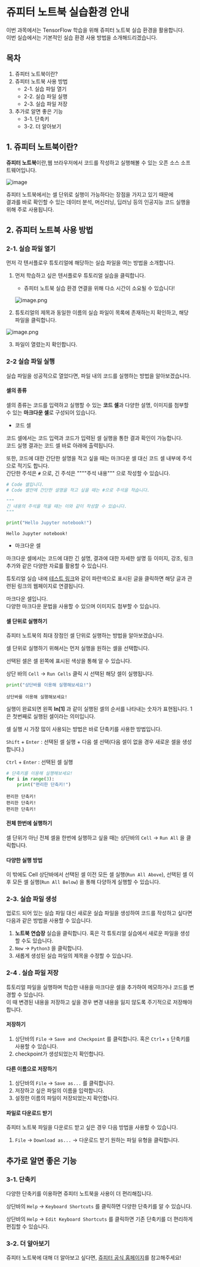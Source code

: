 
# 쥬피터 노트북 실습환경 안내
이번 과목에서는 TensorFlow 학습을 위해 쥬피터 노트북 실습 환경을 활용합니다.<br>
이번 실습에서는 기본적인 실습 환경 사용 방법을 소개해드리겠습니다.

## 목차
1. 쥬피터 노트북이란?
2. 쥬피터 노트북 사용 방법
    - 2-1. 실습 파일 열기
    - 2-2. 실습 파일 실행
    - 2-3. 실습 파일 저장
3. 추가로 알면 좋은 기능
    - 3-1. 단축키
    - 3-2. 더 알아보기

## 1. 쥬피터 노트북이란?

**쥬피터 노트북**이란,웹 브라우저에서 코드를 작성하고 실행해볼 수 있는 오픈 소스 소프트웨어입니다.

![image](https://jupyter.org/assets/nav_logo.svg)

쥬피터 노트북에서는 셀 단위로 실행이 가능하다는 장점을 가지고 있기 때문에<br>
결과를 바로 확인할 수 있는 데이터 분석, 머신러닝, 딥러닝 등의 인공지능 코드 실행을 위해 주로 사용됩니다.

## 2. 쥬피터 노트북 사용 방법

### 2-1. 실습 파일 열기
먼저 각 텐서플로우 튜토리얼에 해당하는 실습 파일을 여는 방법을 소개합니다.

1. 먼저 학습하고 싶은 텐서플로우 튜토리얼 실습을 클릭합니다.
    - 쥬피터 노트북 실습 환경 연결을 위해 다소 시간이 소요될 수 있습니다!<br>
    
    ![image.png](attachment:image.png)

2. 튜토리얼의 제목과 동일한 이름의 실습 파일이 목록에 존재하는지 확인하고, 해당 파일을 클릭합니다.

![image.png](attachment:image.png)

3. 파일이 열렸는지 확인합니다.

### 2-2 실습 파일 실행
실습 파일을 성공적으로 열었다면, 파일 내의 코드를 실행하는 방법을 알아보겠습니다.

#### 셀의 종류
셀의 종류는 코드를 입력하고 실행할 수 있는 **코드 셀**과 다양한 설명, 이미지를 첨부할 수 있는 **마크다운 셀**로 구성되어 있습니다.

- 코드 셀

코드 셀에서는 코드 입력과 코드가 입력된 셀 실행을 통한 결과 확인이 가능합니다.<br>
코드 실행 결과는 코드 셀 바로 아래에 출력됩니다.

또한, 코드에 대한 간단한 설명을 적고 싶을 때는 마크다운 셀 대신 코드 셀 내부에 주석으로 적기도 합니다.<br>
간단한 주석은 `#` 으로, 긴 주석은 """"주석 내용""" 으로 작성할 수 있습니다.


```python
# Code 셀입니다. 
# Code 셀안에 간단한 설명을 적고 싶을 때는 #으로 주석을 적습니다.

"""
긴 내용의 주석을 적을 때는 이와 같이 작성할 수 있습니다.
"""

print("Hello Jupyter notebook!")
```

    Hello Jupyter notebook!


- 마크다운 셀

마크다운 셀에서는 코드에 대한 긴 설명, 결과에 대한 자세한 설명 등 이미지, 강조, 링크 추가와 같은 다양한 자료를 활용할 수 있습니다.

튜토리얼 실습 내에 [테스트 링크](https://elice.io/academy)와 같이 파란색으로 표시된 글을 클릭하면 해당 글과 관련된 링크의 웹페이지로 연결됩니다. 

마크다운 셀입니다. <br>
다양한 마크다운 문법을 사용할 수 있으며 이미지도 첨부할 수 있습니다.

#### 셀 단위로 실행하기

쥬피터 노트북의 최대 장점인 셀 단위로 실행하는 방법을 알아보겠습니다.

셀 단위로 실행하기 위해서는 먼저 실행을 원하는 셀을 선택합니다.

선택된 셀은 셀 왼쪽에 표시된 색상을 통해 알 수 있습니다.

상단 바의 `Cell` -> `Run Cells` 클릭 시 선택된 해당 셀이 실행됩니다. 


```python
print("상단바를 이용해 실행해보세요!")
```

    상단바를 이용해 실행해보세요!


실행이 완료되면 왼쪽 **In[1]** 과 같이 실행된 셀의 순서를 나타내는 숫자가 표현됩니다. 1은 첫번째로 실행된 셀이라는 의미입니다.

셀 실행 시 가장 많이 사용되는 방법은 바로 단축키를 사용한 방법입니다.

`Shift` + `Enter` : 선택된 셀 실행 + 다음 셀 선택(다음 셀이 없을 경우 새로운 셀을 생성합니다.)

`Ctrl` + `Enter` : 선택된 셀 실행


```python
# 단축키를 이용해 실행해보세요!
for i in range(3):
    print("편리한 단축키!")
```

    편리한 단축키!
    편리한 단축키!
    편리한 단축키!


#### 전체 한번에 실행하기

셀 단위가 아닌 전체 셀을 한번에 실행하고 싶을 때는 상단바의 `Cell` -> `Run All` 을 클릭합니다.

#### 다양한 실행 방법

이 밖에도 Cell 상단바에서 선택된 셀 이전 모든 셀 실행(`Run All Above`), 선택된 셀 이후 모든 셀 실행(`Run All Below`) 을 통해 다양하게 실행할 수  있습니다.

### 2-3. 실습 파일 생성

업로드 되어 있는 실습 파일 대신 새로운 실습 파일을 생성하여 코드를 작성하고 싶다면 다음과 같은 방법을 사용할 수 있습니다.

1. **노트북 연습장** 실습을 클릭합니다. 혹은 각 튜토리얼 실습에서 새로운 파일을 생성할 수도 있습니다.
2. `New` -> `Python3` 을 클릭합니다.
3. 새롭게 생성된 실습 파일의 제목을 수정할 수 있습니다.

### 2-4 . 실습 파일 저장
튜토리얼 파일을 실행하며 학습한 내용을 마크다운 셀을 추가하여 메모하거나 코드를 변경할 수 있습니다.<br> 
이 때 변경된 내용을 저장하고 싶을 경우 변경 내용을 잃지 않도록 주기적으로 저장해야 합니다.

#### 저장하기

1. 상단바의 `File` -> `Save and Checkpoint` 를 클릭합니다. 
혹은 `Ctrl`+ `s` 단축키를 사용할 수 있습니다.
2. checkpoint가 생성되었는지 확인합니다. 

#### 다른 이름으로 저장하기

1. 상단바의 `File` -> `Save as...` 를 클릭합니다.
2. 저장하고 싶은 파일의 이름을 입력합니다.
3. 설정한 이름의 파일이 저장되었는지 확인합니다.

#### 파일로 다운로드 받기
쥬피터 노트북 파일을 다운로드 받고 싶은 경우 다음 방법을 사용할 수 있습니다.

1. `File` -> `Download as...` -> 다운로드 받기 원하는 파일 유형을 클릭합니다.

## 추가로 알면 좋은 기능

### 3-1. 단축키

다양한 단축키를 이용하면 쥬피터 노트북을 사용이 더 편리해집니다.

상단바의 `Help` -> `Keyboard Shortcuts` 를 클릭하면 다양한 단축키를 알 수 있습니다.

상단바의 `Help` -> `Edit Keyboard Shortcuts` 를 클릭하면 기존 단축키를 더 편리하게 편집할 수 있습니다.


### 3-2. 더 알아보기

쥬피터 노트북에 대해 더 알아보고 싶다면, [쥬피터 공식 홈페이지](https://jupyter-notebook.readthedocs.io/en/stable/examples/Notebook/examples_index.html)를 참고해주세요!
